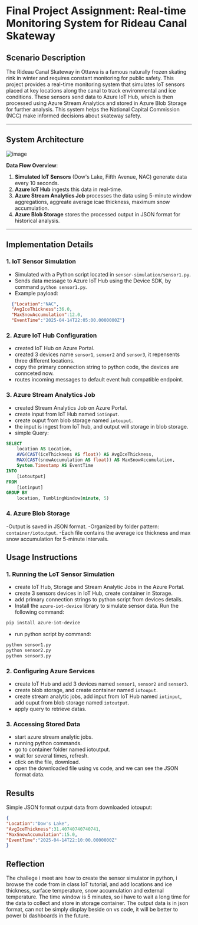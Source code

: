 # Final Project Assignment: Real-time Monitoring System for Rideau Canal Skateway

##  Scenario Description

The Rideau Canal Skateway in Ottawa is a famous naturally frozen skating rink in winter and requires constant monitoring for public safety. This project provides a real-time monitoring system that simulates IoT sensors placed at key locations along the canal to track environmental and ice conditions. These sensors send data to Azure IoT Hub, which is then processed using Azure Stream Analytics and stored in Azure Blob Storage for further analysis. This system helps the National Capital Commission (NCC) make informed decisions about skateway safety.

---

## System Architecture

![image](https://github.com/user-attachments/assets/f7ee5107-9607-48ff-be51-631f8f050bc6)


**Data Flow Overview**:
1. **Simulated IoT Sensors** (Dow's Lake, Fifth Avenue, NAC) generate data every 10 seconds.
2. **Azure IoT Hub** ingests this data in real-time.
3. **Azure Stream Analytics Job** processes the data using 5-minute window aggregations, aggreate average icae thickness, maximum snow accumulation.
4. **Azure Blob Storage** stores the processed output in JSON format for historical analysis.

---

## Implementation Details

### 1.  IoT Sensor Simulation

- Simulated with a Python script located in `sensor-simulation/sensor1.py`.
- Sends data message to Azure IoT Hub using the Device SDK, by command `python sensor1.py`.
- Example payload:
```json
  {"Location":"NAC",
  "AvgIceThickness":36.0,
  "MaxSnowAccumulation":12.0,
  "EventTime":"2025-04-14T22:05:00.0000000Z"}
```
### 2.  Azure IoT Hub Configuration
 - created IoT Hub on Azure Portal.
 - created 3 devices name `sensor1`, `sensor2` and `sensor3`, it repensents three different locations.
 - copy the primary connection string to python code, the devices are connceted now.
 - routes incoming messages to default event hub compatible endpoint.
### 3.  Azure Stream Analytics Job
- created Stream Analytics Job on Azure Portal.
- create input from IoT Hub named `iotinput`.
- create ouput from blob storage named `iotouput`.
- the input is ingest from IoT hub, and output will storage in blob storage.
- simple Query:
```sql
SELECT
    location AS Location,
    AVG(CAST(iceThickness AS float)) AS AvgIceThickness,
    MAX(CAST(snowAccumulation AS float)) AS MaxSnowAccumulation,
    System.Timestamp AS EventTime
INTO
    [iotoutput]
FROM
    [iotinput]
GROUP BY
    location, TumblingWindow(minute, 5)
```
### 4. Azure Blob Storage
-Output is saved in JSON format.
-Organized by folder pattern: `container/iotoutput`.
-Each file contains the average ice thickness and max snow accumulation for 5-minute intervals.

## Usage Instructions
### 1. Running the LoT Sensor Simulation
- create IoT Hub, Storage and Stream Analytic Jobs in the Azure Portal.
- create 3 sensors devices in IoT Hub, create container in Storage.
- add primary connection strings to python script from devices details.
- Install the `azure-iot-device` library to simulate sensor data. Run the following command:
```bash
pip install azure-iot-device
```
- run python script by command:
```bash
python sensor1.py
python sensor2.py
python sensor3.py
```

### 2. Configuring Azure Services
- create IoT Hub and add 3 devices named `sensor1`, `sensor2` and `sensor3`.
- create blob storage, and create container named `iotouput`.
- create stream analytic jobs, add input from IoT Hub named `iotinput`, add ouput from blob storage named `iotoutput`.
- apply query to retrieve datas.
### 3. Accessing Stored Data
- start azure stream analytic jobs.
- running python commands.
- go to container folder named iotoutput.
- wait for several times, refresh.
- click on the file, download.
- open the downloaded file using vs code, and we can see the JSON format data.
## Results
Simple JSON format output data from downloaded iotouput:
```json
{
"Location":"Dow's Lake",
"AvgIceThickness":31.40740740740741,
"MaxSnowAccumulation":15.0,
"EventTime":"2025-04-14T22:10:00.0000000Z"
}
```
## Reflection
The challege i meet are how to create the sensor simulator in python, i browse the code from in class IoT tutorial, and add locations and ice thickness, surface temperature, snow accumulation and external temperature.
The time window is 5 minutes, so i have to wait a long time for the data to collect and store in storage container.
The output data is in json format, can not be simply display beside on vs code, it will be better to power bi dashboards in the future.
